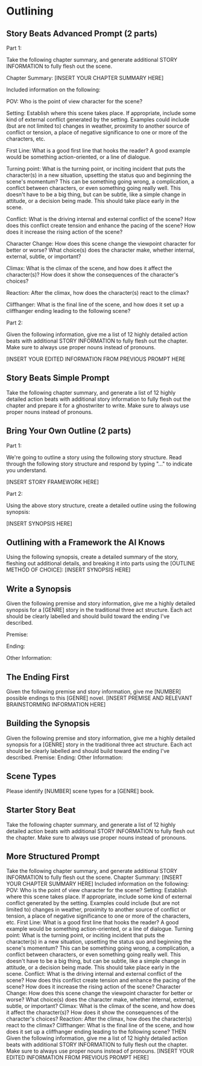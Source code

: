 # Outlining

## Story Beats Advanced Prompt (2 parts)

Part 1:

Take the following chapter summary, and generate additional STORY INFORMATION to fully flesh out the scene.

Chapter Summary: [INSERT YOUR CHAPTER SUMMARY HERE]

Included information on the following:

POV: Who is the point of view character for the scene?

Setting: Establish where this scene takes place. If appropriate, include some kind of external conflict generated by the setting. Examples could include (but are not limited to) changes in weather, proximity to another source of conflict or tension, a place of negative significance to one or more of the characters, etc.

First Line: What is a good first line that hooks the reader? A good example would be something action-oriented, or a line of dialogue.

Turning point: What is the turning point, or inciting incident that puts the character(s) in a new situation, upsetting the status quo and beginning the scene's momentum? This can be something going wrong, a complication, a conflict between characters, or even something going really well. This doesn't have to be a big thing, but can be subtle, like a simple change in attitude, or a decision being made. This should take place early in the scene.

Conflict: What is the driving internal and external conflict of the scene? How does this conflict create tension and enhance the pacing of the scene? How does it increase the rising action of the scene?

Character Change: How does this scene change the viewpoint character for better or worse? What choice(s) does the character make, whether internal, external, subtle, or important?

Climax: What is the climax of the scene, and how does it affect the character(s)? How does it show the consequences of the character's choices?

Reaction: After the climax, how does the character(s) react to the climax?

Cliffhanger: What is the final line of the scene, and how does it set up a cliffhanger ending leading to the following scene?

Part 2:

Given the following information, give me a list of 12 highly detailed action beats with additional STORY INFORMATION to fully flesh out the chapter. Make sure to always use proper nouns instead of pronouns.

[INSERT YOUR EDITED INFORMATION FROM PREVIOUS PROMPT HERE

## Story Beats Simple Prompt

Take the following chapter summary, and generate a list of 12 highly detailed action beats with additional story information to fully flesh out the chapter and prepare it for a ghostwriter to write. Make sure to always use proper nouns instead of pronouns.

## Bring Your Own Outline (2 parts)

Part 1:

We're going to outline a story using the following story structure. Read through the following story structure and respond by typing "…" to indicate you understand.

[INSERT STORY FRAMEWORK HERE]

Part 2:

Using the above story structure, create a detailed outline using the following synopsis:

[INSERT SYNOPSIS HERE]

## Outlining with a Framework the AI Knows

Using the following synopsis, create a detailed summary of the story, fleshing out additional details, and breaking it into parts using the [OUTLINE METHOD OF CHOICE]: [INSERT SYNOPSIS HERE]

## Write a Synopsis

Given the following premise and story information, give me a highly detailed synopsis for a [GENRE] story in the traditional three act structure. Each act should be clearly labelled and should build toward the ending I've described.

Premise:

Ending:

Other Information:

## The Ending First

Given the following premise and story information, give me [NUMBER] possible endings to this [GENRE] novel.
[INSERT PREMISE AND RELEVANT BRAINSTORMING INFORMATION HERE]

## Building the Synopsis

Given the following premise and story information, give me a highly detailed synopsis for a [GENRE] story in the traditional three act structure. Each act should be clearly labelled and should build toward the ending I've described.
Premise:
Ending:
Other Information:

## Scene Types

Please identify [NUMBER] scene types for a [GENRE] book.

## Starter Story Beat

Take the following chapter summary, and generate a list of 12 highly detailed action beats with additional STORY INFORMATION to fully flesh out the chapter. Make sure to always use proper nouns instead of pronouns. 

## More Structured Prompt

Take the following chapter summary, and generate additional STORY INFORMATION to fully flesh out the scene.
Chapter Summary: [INSERT YOUR CHAPTER SUMMARY HERE]
Included information on the following:
POV: Who is the point of view character for the scene?
Setting: Establish where this scene takes place. If appropriate, include some kind of external conflict generated by the setting. Examples could include (but are not limited to) changes in weather, proximity to another source of conflict or tension, a place of negative significance to one or more of the characters, etc.
First Line: What is a good first line that hooks the reader? A good example would be something action-oriented, or a line of dialogue.
Turning point: What is the turning point, or inciting incident that puts the character(s) in a new situation, upsetting the status quo and beginning the scene's momentum? This can be something going wrong, a complication, a conflict between characters, or even something going really well. This doesn't have to be a big thing, but can be subtle, like a simple change in attitude, or a decision being made. This should take place early in the scene.
Conflict: What is the driving internal and external conflict of the scene? How does this conflict create tension and enhance the pacing of the scene? How does it increase the rising action of the scene?
Character Change: How does this scene change the viewpoint character for better or worse? What choice(s) does the character make, whether internal, external, subtle, or important?
Climax: What is the climax of the scene, and how does it affect the character(s)? How does it show the consequences of the character's choices?
Reaction: After the climax, how does the character(s) react to the climax?
Cliffhanger: What is the final line of the scene, and how does it set up a cliffhanger ending leading to the following scene?
THEN
Given the following information, give me a list of 12 highly detailed action beats with additional STORY INFORMATION to fully flesh out the chapter. Make sure to always use proper nouns instead of pronouns.
[INSERT YOUR EDITED INFORMATION FROM PREVIOUS PROMPT HERE]
